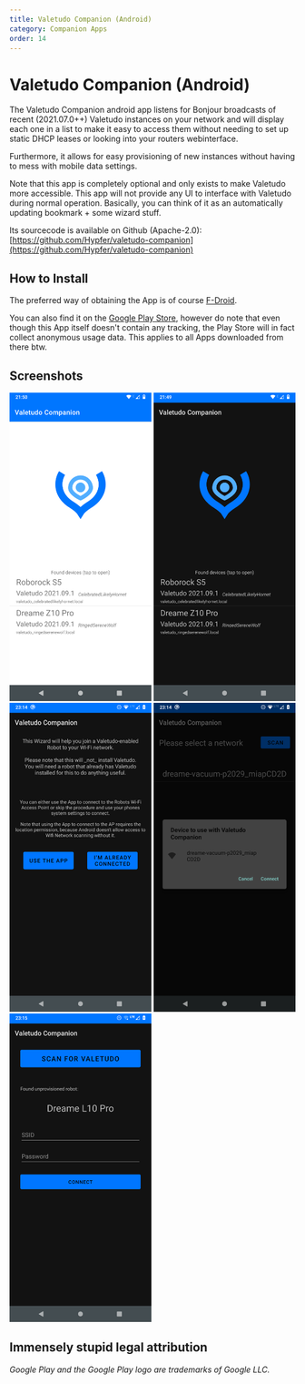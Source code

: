 ```yaml
---
title: Valetudo Companion (Android)
category: Companion Apps
order: 14
---
```

# Valetudo Companion (Android)

The Valetudo Companion android app listens for Bonjour broadcasts of recent (2021.07.0++) Valetudo instances on your network
and will display each one in a list to make it easy to access them without needing to set up
static DHCP leases or looking into your routers webinterface.

Furthermore, it allows for easy provisioning of new instances without having to mess with mobile data settings.

Note that this app is completely optional and only exists to make Valetudo more accessible.
This app will not provide any UI to interface with Valetudo during normal operation.
Basically, you can think of it as an automatically updating bookmark + some wizard stuff.

Its sourcecode is available on Github (Apache-2.0): [https://github.com/Hypfer/valetudo-companion](https://github.com/Hypfer/valetudo-companion)

## How to Install

The preferred way of obtaining the App is of course [F-Droid](https://f-droid.org/repository/browse/?fdid=cloud.valetudo.companion).

You can also find it on the [Google Play Store](https://play.google.com/store/apps/details?id=cloud.valetudo.companion), however do note that even though this App itself doesn't contain any tracking,
the Play Store will in fact collect anonymous usage data. This applies to all Apps downloaded from there btw.

## Screenshots

[<img src="https://github.com/Hypfer/valetudo-companion/raw/master/fastlane/metadata/android/en-US/images/phoneScreenshots/screenshot-01.png" width=250>](https://github.com/Hypfer/valetudo-companion/raw/master/fastlane/metadata/android/en-US/images/phoneScreenshots/screenshot-01.png)
[<img src="https://github.com/Hypfer/valetudo-companion/raw/master/fastlane/metadata/android/en-US/images/phoneScreenshots/screenshot-02.png" width=250>](https://github.com/Hypfer/valetudo-companion/raw/master/fastlane/metadata/android/en-US/images/phoneScreenshots/screenshot-02.png)
[<img src="https://github.com/Hypfer/valetudo-companion/raw/master/fastlane/metadata/android/en-US/images/phoneScreenshots/screenshot-03.png" width=250>](https://github.com/Hypfer/valetudo-companion/raw/master/fastlane/metadata/android/en-US/images/phoneScreenshots/screenshot-03.png)
[<img src="https://github.com/Hypfer/valetudo-companion/raw/master/fastlane/metadata/android/en-US/images/phoneScreenshots/screenshot-04.png" width=250>](https://github.com/Hypfer/valetudo-companion/raw/master/fastlane/metadata/android/en-US/images/phoneScreenshots/screenshot-04.png)
[<img src="https://github.com/Hypfer/valetudo-companion/raw/master/fastlane/metadata/android/en-US/images/phoneScreenshots/screenshot-05.png" width=250>](https://github.com/Hypfer/valetudo-companion/raw/master/fastlane/metadata/android/en-US/images/phoneScreenshots/screenshot-05.png)

## Immensely stupid legal attribution

*Google Play and the Google Play logo are trademarks of Google LLC.*
